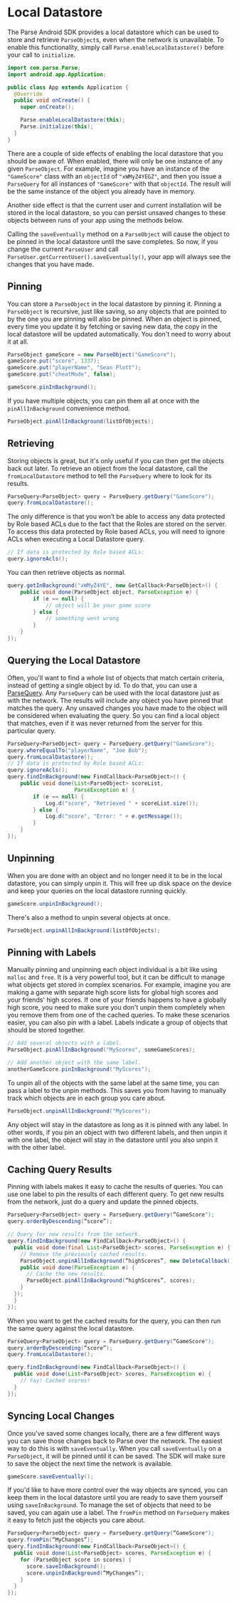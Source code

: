 # Local Datastore

The Parse Android SDK provides a local datastore which can be used to store and retrieve `ParseObject`s, even when the network is unavailable. To enable this functionality, simply call `Parse.enableLocalDatastore()` before your call to `initialize`.

```java
import com.parse.Parse;
import android.app.Application;

public class App extends Application {
  @Override
  public void onCreate() {
    super.onCreate();

    Parse.enableLocalDatastore(this);
    Parse.initialize(this);
  }
}
```

There are a couple of side effects of enabling the local datastore that you should be aware of. When enabled, there will only be one instance of any given `ParseObject`. For example, imagine you have an instance of the `"GameScore"` class with an `objectId` of `"xWMyZ4YEGZ"`, and then you issue a `ParseQuery` for all instances of `"GameScore"` with that `objectId`. The result will be the same instance of the object you already have in memory.

Another side effect is that the current user and current installation will be stored in the local datastore, so you can persist unsaved changes to these objects between runs of your app using the methods below.

Calling the `saveEventually` method on a `ParseObject` will cause the object to be pinned in the local datastore until the save completes. So now, if you change the current `ParseUser` and call `ParseUser.getCurrentUser().saveEventually()`, your app will always see the changes that you have made.

## Pinning

You can store a `ParseObject` in the local datastore by pinning it. Pinning a `ParseObject` is recursive, just like saving, so any objects that are pointed to by the one you are pinning will also be pinned. When an object is pinned, every time you update it by fetching or saving new data, the copy in the local datastore will be updated
      automatically. You don't need to worry about it at all.

```java
ParseObject gameScore = new ParseObject("GameScore");
gameScore.put("score", 1337);
gameScore.put("playerName", "Sean Plott");
gameScore.put("cheatMode", false);

gameScore.pinInBackground();
```

If you have multiple objects, you can pin them all at once with the `pinAllInBackground` convenience method.

```java
ParseObject.pinAllInBackground(listOfObjects);
```

## Retrieving

Storing objects is great, but it's only useful if you can then get the objects back out later. To retrieve an object from the local datastore, call the `fromLocalDatastore` method to tell the `ParseQuery` where to look for its results.

```java
ParseQuery<ParseObject> query = ParseQuery.getQuery("GameScore");
query.fromLocalDatastore();
```

The only difference is that you won’t be able to access any data protected by Role based ACLs due to the fact that the Roles are stored on the server. To access this data protected by Role based ACLs, you will need to ignore ACLs when executing a Local Datastore query.

```java
// If data is protected by Role based ACLs:
query.ignoreAcls();
```

You can then retrieve objects as normal.

```java
query.getInBackground("xWMyZ4YE", new GetCallback<ParseObject>() {
    public void done(ParseObject object, ParseException e) {
        if (e == null) {
            // object will be your game score
        } else {
            // something went wrong
        }
    }
});
```

## Querying the Local Datastore

Often, you'll want to find a whole list of objects that match certain criteria, instead of getting a single object by id. To do that, you can use a [ParseQuery](#queries). Any `ParseQuery` can be used with the local datastore just as with the network. The results will include any object you have pinned that matches the query. Any unsaved changes you have made to the object will be considered when evaluating the query. So you can find a local object that matches, even if it was never returned from the server for this particular query.

```java
ParseQuery<ParseObject> query = ParseQuery.getQuery("GameScore");
query.whereEqualTo("playerName", "Joe Bob");
query.fromLocalDatastore();
// If data is protected by Role based ACLs:
query.ignoreAcls();
query.findInBackground(new FindCallback<ParseObject>() {
    public void done(List<ParseObject> scoreList,
                     ParseException e) {
        if (e == null) {
            Log.d("score", "Retrieved " + scoreList.size());
        } else {
            Log.d("score", "Error: " + e.getMessage());
        }
    }
});
```

## Unpinning

When you are done with an object and no longer need it to be in the local datastore, you can simply unpin it. This will free up disk space on the device and keep your queries on the local datastore running quickly.

```java
gameScore.unpinInBackground();
```

There's also a method to unpin several objects at once.

```java
ParseObject.unpinAllInBackground(listOfObjects);
```

## Pinning with Labels

Manually pinning and unpinning each object individual is a bit like using `malloc` and `free`. It is a very powerful tool, but it can be difficult to manage what objects get stored in complex scenarios. For example, imagine you are making a game with separate high score lists for global high scores and your friends' high scores. If one of your friends happens to have a globally high score, you need to make sure you don't unpin them completely when you remove them from one of the cached queries. To make these scenarios easier, you can also pin with a label. Labels indicate a group of objects that should be stored together.

```java
// Add several objects with a label.
ParseObject.pinAllInBackground("MyScores", someGameScores);

// Add another object with the same label.
anotherGameScore.pinInBackground("MyScores");
```

To unpin all of the objects with the same label at the same time, you can pass a label to the unpin methods. This saves you from having to manually track which objects are in each group you care about.

```java
ParseObject.unpinAllInBackground("MyScores");
```

Any object will stay in the datastore as long as it is pinned with any label. In other words, if you pin an object with two different labels, and then unpin it with one label, the object will stay in the datastore until you also unpin it with the other label.

## Caching Query Results

Pinning with labels makes it easy to cache the results of queries. You can use one label to pin the results of each different query. To get new results from the network, just do a query and update the pinned objects.

```java
ParseQuery<ParseObject> query = ParseQuery.getQuery(“GameScore");
query.orderByDescending(“score”);

// Query for new results from the network.
query.findInBackground(new FindCallback<ParseObject>() {
  public void done(final List<ParseObject> scores, ParseException e) {
    // Remove the previously cached results.
    ParseObject.unpinAllInBackground(“highScores”, new DeleteCallback() {
    public void done(ParseException e) {
      // Cache the new results.
      ParseObject.pinAllInBackground(“highScores”, scores);
    }
  });
  }
});
```

When you want to get the cached results for the query, you can then run the same query against the local datastore.

```java
ParseQuery<ParseObject> query = ParseQuery.getQuery(“GameScore");
query.orderByDescending(“score”);
query.fromLocalDatastore();

query.findInBackground(new FindCallback<ParseObject>() {
  public void done(List<ParseObject> scores, ParseException e) {
    // Yay! Cached scores!
  }
});
```

## Syncing Local Changes

Once you've saved some changes locally, there are a few different ways you can save those changes back to Parse over the network. The easiest way to do this is with `saveEventually`. When you call `saveEventually` on a `ParseObject`, it will be pinned until it can be saved. The SDK will make sure to save the object the next time the network is available.

```java
gameScore.saveEventually();
```

If you'd like to have more control over the way objects are synced, you can keep them in the local datastore until you are ready to save them yourself using `saveInBackground`. To manage the set of objects that need to be saved, you can again use a label. The `fromPin` method on `ParseQuery` makes it easy to fetch just the objects you care about.

```java
ParseQuery<ParseObject> query = ParseQuery.getQuery(“GameScore");
query.fromPin(“MyChanges”);
query.findInBackground(new FindCallback<ParseObject>() {
  public void done(List<ParseObject> scores, ParseException e) {
    for (ParseObject score in scores) {
      score.saveInBackground();
      score.unpinInBackground(“MyChanges”);
    }
  }
});
```
